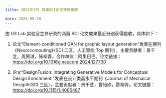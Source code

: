 ```yaml
---
title: 2024年5月 两篇SCI论文获得接收

date: 2024-05-20
---
```


<!--more-->

由 D3 Lab 实验室主导研究的两篇 SCI 论文成果最近分别获得接收，具体如下：

1. 论文“Element-conditioned GAN for graphic layout generation”发表在期刊《Neurocomputing》（SCI 二区，人工智能 Top 期刊），主要贡献者：景千芝，周赟湛，陈柳青。合作单位：阿里巴巴。论文链接：<https://doi.org/10.1016/j.neucom.2024.127730>

2. 论文“DesignFusion: Integrating Generative Models for Conceptual Design Enrichment ”发表在设计类高水平期刊《Journal of Mechaical Design》（SCI 三区），主要贡献者：景千芝，曾怡欣，陈柳青。论文链接：<https://doi.org/10.1115/1.4065487>

